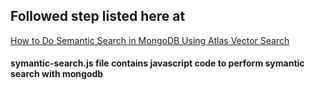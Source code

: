 ## Followed step listed here at 

[How to Do Semantic Search in MongoDB Using Atlas Vector Search](https://www.mongodb.com/developer/products/atlas/semantic-search-mongodb-atlas-vector-search)

#### symantic-search.js file contains javascript code to perform symantic search with mongodb
